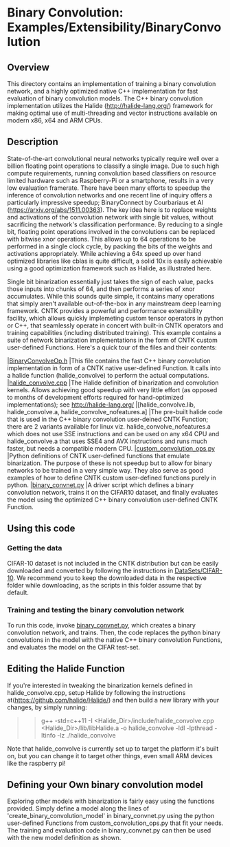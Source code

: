 # Binary Convolution: Examples/Extensibility/BinaryConvolution

## Overview
This directory contains an implementation of training a binary convolution network, and a highly optimized native C++ implementation for fast evaluation of binary convolution models. The C++ binary convolution implementation utilizes the Halide (http://halide-lang.org/) framework for making optimal use of multi-threading and vector instructions available on modern x86, x64 and ARM CPUs.

## Description
State-of-the-art convolutional neural networks typically require well over a billion floating point operations to classify a single image. Due to such high compute requirements, running convolution based classifiers on resource limited hardware such as Raspberry-Pi or a smartphone, results in a very low evaluation framerate. There have been many efforts to speedup the inference of convolution networks and one recent line of inquiry offers a particularly impressive speedup; BinaryConnect by Courbariaus et Al (https://arxiv.org/abs/1511.00363). The key idea here is to replace weights and activations of the convolution network with single bit values, without sacrificing the network's classification performance. By reducing to a single bit, floating point operations involved in the convolutions can be replaced with bitwise xnor operations. This allows up to 64 operations to be performed in a single clock cycle, by packing the bits of the weights and activations appropriately. While achieving a 64x speed up over hand optimized libraries like cblas is quite difficult, a solid 10x is easily achievable using a good optimization framework such as Halide, as illustrated here.

Single bit binarization essentially just takes the sign of each value, packs those inputs into chunks of 64, and then performs a series of xnor accumulates. While this sounds quite simple, it contains many operations that simply aren't available out-of-the-box in any mainstream deep learning framework. CNTK provides a powerful and performance extensibility facility, which allows quickly implemeting custom tensor operators in python or C++, that seamlessly operate in concert with built-in CNTK operators and training capabilities (including distributed training). This example contains a suite of network binarization implementations in the form of CNTK custom user-defined Functions. Here's a quick tour of the files and their contents:

|[BinaryConvolveOp.h](./BinaryConvolutionLib/BinaryConvolveOp.h)          |This file contains the fast C++ binary convolution implementation in form of a CNTK native user-defined Function. It calls into a halide function (halide_convolve) to perform the actual computations.
|[halide_convolve.cpp](./BinaryConvolutionLib/halide/halide_convolve.cpp) |The Halide definition of binarization and convolution kernels. Allows achieving good speedup with very little effort (as opposed to months of development efforts required for hand-optimized implementations); see http://halide-lang.org/
|[halide_convolve.lib, halide_convolve.a, halide_convolve_nofeatures.a]   |The pre-built halide code that is used in the C++ binary convolution user-deined CNTK Function; there are 2 variants available for linux viz. halide_convolve_nofeatures.a which does not use SSE instructions and can be used on any x64 CPU and halide_convolve.a that uses SSE4 and AVX instructions and runs much faster, but needs a compatible modern CPU.
|[custom_convolution_ops.py](./custom_convolution_ops.py)                 |Python definitions of CNTK user-defined functions that emulate binarization. The purpose of these is not speedup but to allow for binary networks to be trained in a very simple way. They also serve as good examples of how to define CNTK custom user-defined functions purely in python. 
|[binary_convnet.py](./binary_convnet.py)                   |A driver script which defines a binary convolution network, trains it on the CIFAR10 dataset, and finally evaluates the model  using the optimized C++ binary convolution user-defined CNTK Function.

## Using this code

### Getting the data

CIFAR-10 dataset is not included in the CNTK distribution but can be easily downloaded and converted by following the instructions in [DataSets/CIFAR-10](../../Image/DataSets/CIFAR-10). We recommend you to keep the downloaded data in the respective folder while downloading, as the scripts in this folder assume that by default.

### Training and testing the binary convolution network

To run this code, invoke [binary_convnet.py](./binary_convnet.py), which creates a binary convolution network, and trains. Then, the code replaces the python binary convolutions in the model with the native C++ binary convolution Functions, and evaluates the model on the CIFAR test-set.

## Editing the Halide Function
If you're interested in tweaking the binarization kernels defined in halide_convolve.cpp, setup Halide by following the instructions at(https://github.com/halide/Halide/) and then build a new library with your changes, by simply running:
>> g++ -std=c++11 -I <Halide_Dir>/include/halide_convolve.cpp <Halide_Dir>/lib/libHalide.a -o halide_convolve -ldl -lpthread -ltinfo -lz
>> ./halide_convolve

Note that halide_convolve is currently set up to target the platform it's built on, but you can change it to target other things, even small ARM devices like the raspberry pi!

## Defining your Own binary convolution model
Exploring other models with binarization is fairly easy using the functions provided. Simply define a model along the lines of 'create_binary_convolution_model' in binary_convnet.py using the python user-defined Functions from custom_convolution_ops.py that fit your needs. The training and evaluation code in binary_convnet.py can then be used with the new model definition as shown.
